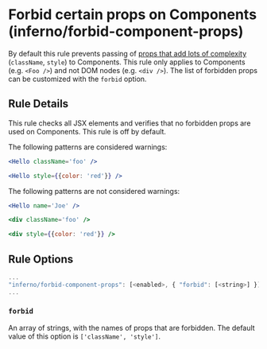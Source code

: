 # Forbid certain props on Components (inferno/forbid-component-props)

By default this rule prevents passing of [props that add lots of complexity](https://medium.com/brigade-engineering/don-t-pass-css-classes-between-components-e9f7ab192785) (`className`, `style`) to Components. This rule only applies to Components (e.g. `<Foo />`) and not DOM nodes (e.g. `<div />`). The list of forbidden props can be customized with the `forbid` option.

## Rule Details

This rule checks all JSX elements and verifies that no forbidden props are used
on Components. This rule is off by default.

The following patterns are considered warnings:

```jsx
<Hello className='foo' />
```

```jsx
<Hello style={{color: 'red'}} />
```

The following patterns are not considered warnings:

```jsx
<Hello name='Joe' />
```

```jsx
<div className='foo' />
```

```jsx
<div style={{color: 'red'}} />
```

## Rule Options

```js
...
"inferno/forbid-component-props": [<enabled>, { "forbid": [<string>] }]
...
```

### `forbid`

An array of strings, with the names of props that are forbidden. The default value of this option is `['className', 'style']`.
